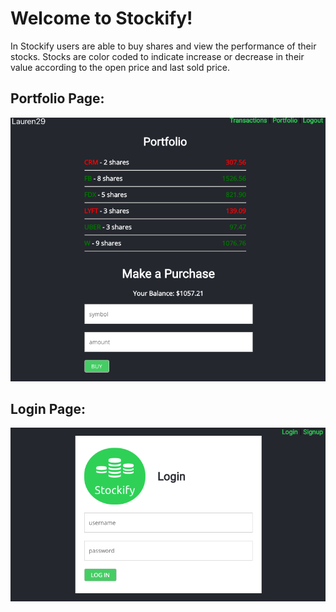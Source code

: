 # Welcome to Stockify!

In Stockify users are able to buy shares and view the performance of their stocks. Stocks are color coded to indicate increase or decrease in their value according to the open price and last sold price.

## Portfolio Page:
![](./frontend/src/assets/portfolio.png)

## Login Page:
![](./frontend/src/assets/login.png)
